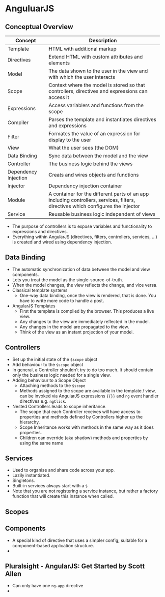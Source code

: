 # AnguluarJS

## Conceptual Overview

| Concept              | Description                                                  |
| -------------------- | ------------------------------------------------------------ |
| Template             | HTML with additional markup                                  |
| Directives           | Extend HTML with custom attributes and elements              |
| Model                | The data shown to the user in the view and with which the user interacts |
| Scope                | Context where the model is stored so that controllers, directives and expressions can access it |
| Expressions          | Access variablers and functions from the scope               |
| Compiler             | Parses the template and instantiates directives and expressions |
| Filter               | Formates the value of an expression for display to the user  |
| View                 | What the user sees (the DOM)                                 |
| Data Binding         | Sync data between the model and the view                     |
| Controller           | The business logic behind the views                          |
| Dependency Injection | Creats and wires objects and functions                       |
| Injector             | Dependency injection container                               |
| Module               | A container for the different parts of an app including controllers, services, filters, directives which configures the Injector |
| Service              | Reusable business logic independent of views                 |

- The purpose of controllers is to expose variables and functionality to expressions and directives.
- Everything within AngularJS (directives, filters, controllers, services, ...) is created and wired using dependency injection.

## Data Binding

- The automatic synchronization of data between the model and view components.
- Lets you treat the model as the single-source-of-truth.
- When the model changes, the view reflects the change, and vice versa.
- Classical template systems
  - One-way data binding, once the view is rendered, that is done. You have to write more code to handle a post.
- AngularJS Templates
  - First the template is compiled by the browser. This produces a live view.
  - Any changes to the view are immediately reflected in the model.
  - Any changes in the model are propagated to the view.
  - Think of the view as an instant projection of your model.

## Controllers

- Set up the initial state of the `$scope` object
- Add behaviour to the `$scope` object
- In general, a Controller shouldn't try to do too much. It should contain only the business logic needed for a single view.
- Adding behaviour to a Scope Object
  - Attaching methods to the `$scope`
  - Methods assigned to the scope are available in the template / view, can be invoked via AngularJS expressions `{{}}` and `ng` event handler directives e.g. `ngClick`.
- Nested Controllers leads to scope inheritance.
  - The scope that each Controller receives will have access to properties and methods defined by Controllers higher up the hierarchy.
  - Scope Inheritance works with methods in the same way as it does properties.
  - Children can override (aka shadow) methods and properties by using the same name

## Services

- Used to organise and share code across your app.
- Lazily instantiated.
- Singletons.
- Built-in services always start with a `$`
- Note that you are not registering a service instance, but rather a factory function that will create this instance when called.

## Scopes



## Components

- A special kind of directive that uses a simpler config, suitable for a component-based application structure.
- 

## Pluralsight - AngularJS: Get Started by Scott Allen

- Can only have one `ng-app` directive
- 

